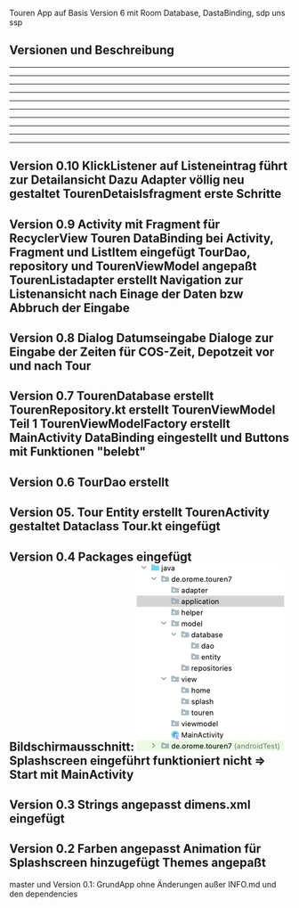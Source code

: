 Touren App auf Basis Version 6 mit Room Database, DastaBinding, sdp uns ssp

Versionen und Beschreibung
---------------------------------------------------------------------------------------

---------------------------------------------------------------------------------------

---------------------------------------------------------------------------------------

---------------------------------------------------------------------------------------

---------------------------------------------------------------------------------------

---------------------------------------------------------------------------------------

---------------------------------------------------------------------------------------

---------------------------------------------------------------------------------------

---------------------------------------------------------------------------------------

---------------------------------------------------------------------------------------

---------------------------------------------------------------------------------------
Version 0.10
    KlickListener auf Listeneintrag führt zur Detailansicht
    Dazu Adapter völlig neu gestaltet
    TourenDetaislsfragment erste Schritte
---------------------------------------------------------------------------------------
Version 0.9
    Activity mit Fragment für RecyclerView Touren
    DataBinding bei Activity, Fragment und ListItem eingefügt
    TourDao, repository und TourenViewModel angepaßt
    TourenListadapter erstellt
    Navigation zur Listenansicht nach Einage der Daten bzw Abbruch der Eingabe
---------------------------------------------------------------------------------------
Version 0.8
    Dialog Datumseingabe
    Dialoge zur Eingabe der Zeiten für COS-Zeit, Depotzeit vor und nach Tour
---------------------------------------------------------------------------------------
Version 0.7
    TourenDatabase erstellt
    TourenRepository.kt erstellt
    TourenViewModel Teil 1
    TourenViewModelFactory erstellt
    MainActivity DataBinding eingestellt und Buttons mit Funktionen "belebt"
---------------------------------------------------------------------------------------
Version 0.6 
    TourDao erstellt
---------------------------------------------------------------------------------------
Version 05. Tour Entity erstellt
TourenActivity gestaltet
Dataclass Tour.kt eingefügt
---------------------------------------------------------------------------------------
Version 0.4
    Packages eingefügt
    Bildschirmausschnitt:
    ![img.png](img.png)
    Splashscreen eingeführt funktioniert nicht
    => Start mit MainActivity
---------------------------------------------------------------------------------------
Version 0.3
    Strings angepasst
    dimens.xml eingefügt
---------------------------------------------------------------------------------------
Version 0.2
    Farben angepasst
    Animation für Splashscreen hinzugefügt
    Themes angepaßt
---------------------------------------------------------------------------------------
master und Version 0.1:
    GrundApp ohne Änderungen außer 
    INFO.md und den dependencies